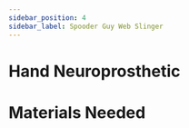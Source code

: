 ```yaml
---
sidebar_position: 4
sidebar_label: Spooder Guy Web Slinger
---
```


# Hand Neuroprosthetic #

# Materials Needed #

# 
